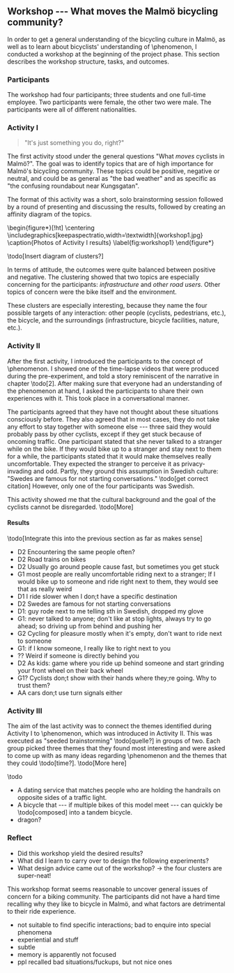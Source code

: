 ## Workshop --- What moves the Malmö bicycling community?

In order to get a general understanding of the bicycling culture in Malmö, as well as to learn about bicyclists' understanding of \phenomenon, I conducted a workshop at the beginning of the project phase. This section describes the workshop structure, tasks, and outcomes.

<!--"I bike because I take my daughter back and forth, and also for commuting because it's practical"
'When I walk suddenly all the distances seem so far' -->

<!-- The workshop was designed with the intention in mind to design for  on the bicycle regarding \phenomenon. -->

### Participants

The workshop had four participants; three students and one full-time employee. Two participants were female, the other two were male. The participants were all of different nationalities.

### Activity I

> "It's just something you do, right?"

The first activity stood under the general questions "What *moves* cyclists in Malmö?". The goal was to identify topics that are of high importance for Malmö's bicycling community. These topics could be positive, negative or neutral, and could be as general as "the bad weather" and as specific as "the confusing roundabout near Kungsgatan".

The format of this activity was a short, solo brainstorming session followed by a round of presenting and discussing the results, followed by creating an affinity diagram of the topics.

\begin{figure*}[!ht]
  \centering
  \includegraphics[keepaspectratio,width=\textwidth]{workshop1.jpg}
  \caption{Photos of Activity I results}
  \label{fig:workshop1}
\end{figure*}


\todo[Insert diagram of clusters?]

In terms of attitude, the outcomes were quite balanced between positive and negative. The clustering showed that two topics are especially concerning for the participants: *infrastructure* and *other road users*. Other topics of concern were the bike itself and the environment.

These clusters are especially interesting, because they name the four possible targets of any interaction: other people (cyclists, pedestrians, etc.), the bicycle, and the surroundings (infrastructure, bicycle facilities, nature, etc.).

### Activity II

After the first activity, I introduced the participants to the concept of \phenomenon. I showed one of the time-lapse videos that were produced during the pre-experiment, and told a story reminiscent of the narrative in chapter \todo[2].
After making sure that everyone had an understanding of the phenomenon at hand, I asked the participants to share their own experiences with it. This took place in a conversational manner.

The participants agreed that they have not thought about these situations consciously before. They also agreed that in most cases, they do not take any effort to stay together with someone else --- three said they would probably pass by other cyclists, except if they get stuck because of oncoming traffic. One participant stated that she never talked to a stranger while on the bike.
If they would bike up to a stranger and stay next to them for a while, the participants stated that it would make themselves really uncomfortable. They expected the stranger to perceive it as privacy-invading and odd. Partly, they ground this assumption in Swedish culture: "Swedes are famous for not starting conversations." \todo[get correct citation] However, only one of the four participants was Swedish.

This activity showed me that the cultural background and the goal of the cyclists cannot be disregarded. \todo[More] 

#### Results

\todo[Integrate this into the previous section as far as makes sense]

- D2 Encountering the same people often?
- D2 Road trains on bikes
- D2 Usually go around people cause fast, but sometimes you get stuck
- G1 most people are really uncomfortable riding next to a stranger; If I would bike up to someone and ride right next to them, they would see that as really weird
- D1 I ride slower when I don;t have a specific destination
- D2 Swedes are famous for not starting conversations
- D1: guy rode next to me telling sth in Swedish, dropped my glove
- G1: never talked to anyone; don't like at stop lights, always try to go ahead; so driving up from behind and pushing her
- G2 Cycling for pleasure mostly when it's empty, don't want to ride next to someone
- G1: if I know someone, I really like to right next to you
- ?? Weird if someone is directly behind you
- D2 As kids: game where you ride up behind someone and start grinding your front wheel on their back wheel
- G1? Cyclists don;t show with their hands where they;re going. Why to trust them?
- AA cars don;t use turn signals either

### Activity III

The aim of the last activity was to connect the themes identified during Activity I to \phenomenon, which was introduced in Activity II. This was executed as "seeded brainstorming" \todo[quelle?] in groups of two. Each group picked three themes that they found most interesting and were asked to come up with as many ideas regarding \phenomenon and the themes that they could \todo[time?]. \todo[More here]

\todo

* A dating service that matches people who are holding the handrails on opposite sides of a traffic light.
* A bicycle that --- if multiple bikes of this model meet --- can quickly be \todo[composed] into a tandem bicycle.
* dragon? 

<!--
- christmas time; ppl on the train to get to know each other; couples who actually met on the train, or who become best friends
- if you bike on regular hours you start seeing the same people. fredrik sees two walkers
- on the traffic light, would rather interact with the person on the other side; this swedish song
- traffic mob? berlin. sonja fragen
- led art on bikes
- bike flash mobs
- bike gangs
- el wire
- mesh messaging, like they used in hongkong
- mit project: donkey that acts as message queue
- bike messenger
- bike taxi service?
- iBeacon
- if you have an accident, 'call' the closest cyclist
-->

### Reflect

- Did this workshop yield the desired results?
- What did I learn to carry over to design the following experiments?
- What design advice came out of the workshop? -> the four clusters are super-neat!

This workshop format seems reasonable to uncover general issues of concern for a biking community. The participants did not have a hard time recalling why they like to bicycle in Malmö, and what factors are detrimental to their ride experience.

- not suitable to find specific interactions; bad to enquire into special phenomena
- experiential and stuff
- subtle
- memory is apparently not focused
- ppl recalled bad situations/fuckups, but not nice ones
